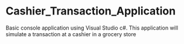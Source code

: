 # Cashier_Transaction_Application
Basic console application using Visual Studio c#. This application will simulate a transaction at a cashier in a grocery store
